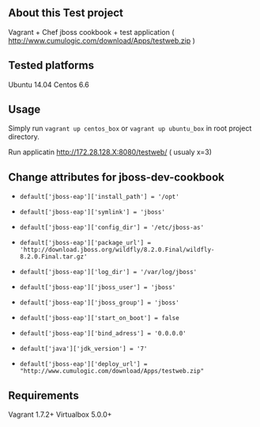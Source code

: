 About this Test project
-----

Vagrant + Chef jboss cookbook + test application ( http://www.cumulogic.com/download/Apps/testweb.zip )

Tested platforms
-----
Ubuntu 14.04
Centos 6.6

Usage
-----

Simply run `vagrant up centos_box` or `vagrant up ubuntu_box` in root project directory.

Run applicatin http://172.28.128.X:8080/testweb/ ( usualy x=3)

Change attributes for jboss-dev-cookbook
-----

* `default['jboss-eap']['install_path'] = '/opt'`
* `default['jboss-eap']['symlink'] = 'jboss'`
* `default['jboss-eap']['config_dir'] = '/etc/jboss-as'`
* `default['jboss-eap']['package_url'] = 'http://download.jboss.org/wildfly/8.2.0.Final/wildfly-8.2.0.Final.tar.gz'`
* `default['jboss-eap']['log_dir'] = '/var/log/jboss'`
* `default['jboss-eap']['jboss_user'] = 'jboss'`
* `default['jboss-eap']['jboss_group'] = 'jboss'`
* `default['jboss-eap']['start_on_boot'] = false`
* `default['jboss-eap']['bind_adress'] = '0.0.0.0'`
* `default['java']['jdk_version'] = '7'`

* `default['jboss-eap']['deploy_url'] = "http://www.cumulogic.com/download/Apps/testweb.zip"`

Requirements
-----

Vagrant 1.7.2+
Virtualbox 5.0.0+ 
